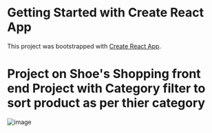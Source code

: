 # Getting Started with Create React App

This project was bootstrapped with [Create React App](https://github.com/facebook/create-react-app).

# Project on Shoe's Shopping front end Project with Category filter to sort product as per thier category 


![image](https://user-images.githubusercontent.com/37986000/183044089-1d073538-d404-4dea-a83a-2aa070c34638.png)
